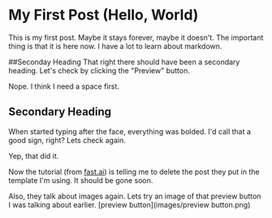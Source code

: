 # My First Post (Hello, World)

This is my first post.  Maybe it stays forever, maybe it doesn't. The important thing is that it is here now. I have a lot to learn about markdown.

##Seconday Heading
That right there should have been a secondary heading.  Let's check by clicking the "Preview" button.

Nope.  I think I need a space first.
## Secondary Heading

When started typing after the face, everything was bolded.  I'd call that a good sign, right?  Lets check again.

Yep, that did it.

Now the tutorial (from [fast.ai](https://course.fast.ai/)) is telling me to delete the post they put in the template I'm using.  It should be gone soon.

Also, they talk about images again.  Lets try an image of that preview button I was talking about earlier. [preview button](images/preview button.png)
